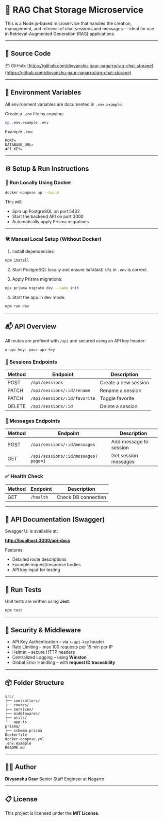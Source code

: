 # 🧠 RAG Chat Storage Microservice

This is a Node.js-based microservice that handles the creation, management, and retrieval of chat sessions and messages — ideal for use in Retrieval-Augmented Generation (RAG) applications.

---

## 📁 Source Code

📦 GitHub: [https://github.com/divyanshu-gaur-nagarro/rag-chat-storage](https://github.com/divyanshu-gaur-nagarro/rag-chat-storage)

---

## 📄 Environment Variables

All environment variables are documented in `.env.example`.

Create a `.env` file by copying:

```bash
cp .env.example .env
```

Example `.env`:

```
PORT=
DATABASE_URL=
API_KEY=
```

---

## ⚙️ Setup & Run Instructions

### 🐳 Run Locally Using Docker

```bash
docker-compose up --build
```

This will:

* Spin up PostgreSQL on port 5432
* Start the backend API on port 3000
* Automatically apply Prisma migrations

---

### 🛠️ Manual Local Setup (Without Docker)

1. Install dependencies:

```bash
npm install
```

2. Start PostgreSQL locally and ensure `DATABASE_URL` in `.env` is correct.

3. Apply Prisma migrations:

```bash
npx prisma migrate dev --name init
```

4. Start the app in dev mode:

```bash
npm run dev
```

---

## 📬 API Overview

All routes are prefixed with `/api` and secured using an API key header:

```
x-api-key: your-api-key
```

### 💾 Sessions Endpoints

| Method | Endpoint                     | Description          |
| ------ | ---------------------------- | -------------------- |
| POST   | `/api/sessions`              | Create a new session |
| PATCH  | `/api/sessions/:id/rename`   | Rename a session     |
| PATCH  | `/api/sessions/:id/favorite` | Toggle favorite      |
| DELETE | `/api/sessions/:id`          | Delete a session     |

### 💬 Messages Endpoints

| Method | Endpoint                            | Description            |
| ------ | ----------------------------------- | ---------------------- |
| POST   | `/api/sessions/:id/messages`        | Add message to session |
| GET    | `/api/sessions/:id/messages?page=1` | Get session messages   |

### ✅ Health Check

| Method | Endpoint  | Description         |
| ------ | --------- | ------------------- |
| GET    | `/health` | Check DB connection |

---

## 📁 API Documentation (Swagger)

Swagger UI is available at:

**[http://localhost:3000/api-docs](http://localhost:3000/api-docs)**

Features:

* Detailed route descriptions
* Example request/response bodies
* API key input for testing

---

## 🧪 Run Tests

Unit tests are written using **Jest**:

```bash
npm test
```

---

## 🔐 Security & Middleware

*  API Key Authentication – via `x-api-key` header
*  Rate Limiting – max 100 requests per 15 min per IP
*  Helmet – secure HTTP headers
*  Centralized Logging – using **Winston**
*  Global Error Handling – with **request ID traceability**

---

## 📦 Folder Structure

```
src/
├── controllers/
├── routes/
├── services/
├── middlewares/
├── utils/
└── app.ts
prisma/
├── schema.prisma
Dockerfile
docker-compose.yml
.env.example
README.md
```

---

## 👨‍💼 Author

**Divyanshu Gaur**
Senior Staff Engineer at Nagarro

---

## 📋 License

This project is licensed under the **MIT License**.
